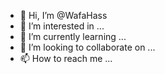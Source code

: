 - 👋 Hi, I’m @WafaHass
- 👀 I’m interested in ...
- 🌱 I’m currently learning ...
- 💞️ I’m looking to collaborate on ...
- 📫 How to reach me ...

<!---
WafaHass/WafaHass is a ✨ special ✨ repository because its `README.md` (this file) appears on your GitHub profile.
You can click the Preview link to take a look at your changes.
--->
